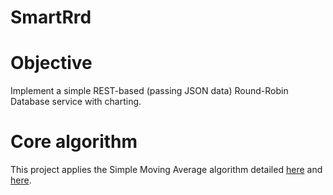 # SmartRrd

# Objective
Implement a simple REST-based (passing JSON data) Round-Robin Database service with charting.

# Core algorithm
This project applies the Simple Moving Average algorithm detailed [here](https://stackoverflow.com/questions/12636613/how-to-calculate-moving-average-without-keeping-the-count-and-data-total) and [here](https://www.johndcook.com/blog/standard_deviation/).

